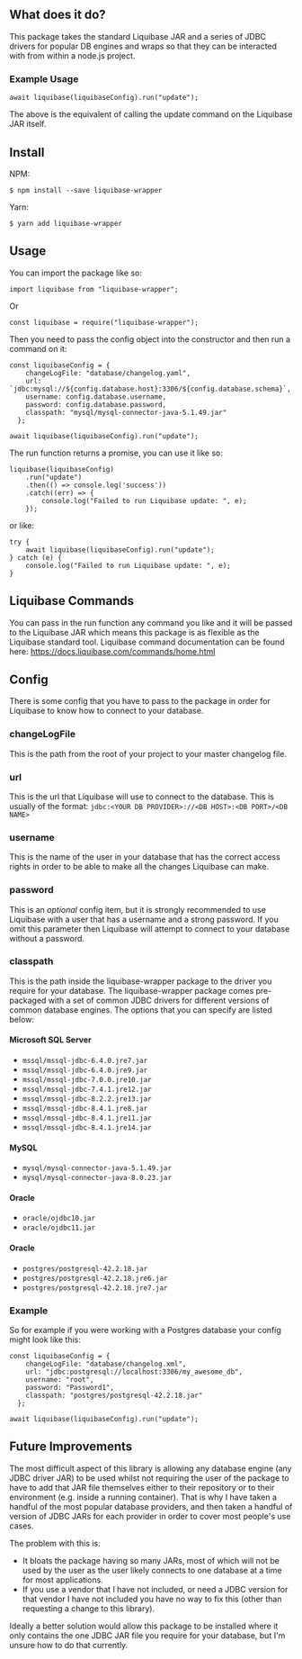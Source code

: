 ## What does it do?
This package takes the standard Liquibase JAR and a series of JDBC drivers for popular DB engines and wraps so that they can be interacted with from within a node.js project.

### Example Usage
```
await liquibase(liquibaseConfig).run("update");
```
The above is the equivalent of calling the update command on the Liquibase JAR itself.

## Install

NPM:
```
$ npm install --save liquibase-wrapper
```
Yarn:
```
$ yarn add liquibase-wrapper
```

## Usage
You can import the package like so:
```
import liquibase from "liquibase-wrapper";
```
Or
```
const liquibase = require("liquibase-wrapper");
```

Then you need to pass the config object into the constructor and then run a command on it:
```
const liquibaseConfig = {
    changeLogFile: "database/changelog.yaml",
    url: `jdbc:mysql://${config.database.host}:3306/${config.database.schema}`,
    username: config.database.username,
    password: config.database.password,
    classpath: "mysql/mysql-connector-java-5.1.49.jar"
  };

await liquibase(liquibaseConfig).run("update");
```

The run function returns a promise, you can use it like so:
```
liquibase(liquibaseConfig)
    .run("update")
    .then(() => console.log('success'))
    .catch((err) => {
        console.log("Failed to run Liquibase update: ", e);
    });
```
or like:
```
try {
    await liquibase(liquibaseConfig).run("update");
} catch (e) {
    console.log("Failed to run Liquibase update: ", e);
}
```

## Liquibase Commands
You can pass in the run function any command you like and it will be passed to the Liquibase JAR which means this package is as flexible as the Liquibase standard tool.
Liquibase command documentation can be found here: https://docs.liquibase.com/commands/home.html

## Config
There is some config that you have to pass to the package in order for Liquibase to know how to connect to your database.

### changeLogFile
This is the path from the root of your project to your master changelog file.

### url
This is the url that Liquibase will use to connect to the database. This is usually of the format:
`jdbc:<YOUR DB PROVIDER>://<DB HOST>:<DB PORT>/<DB NAME>`

### username
This is the name of the user in your database that has the correct access rights in order to be able to make all the changes Liquibase can make.

### password
This is an _optional_ config item, but it is strongly recommended to use Liquibase with a user that has a username and a strong password. If you omit this parameter then Liquibase will attempt to connect to your database without a password.

### classpath
This is the path inside the liquibase-wrapper package to the driver you require for your database. The liquibase-wrapper package comes pre-packaged with a set of common JDBC drivers for different versions of common database engines.
The options that you can specify are listed below:

#### Microsoft SQL Server
* `mssql/mssql-jdbc-6.4.0.jre7.jar`
* `mssql/mssql-jdbc-6.4.0.jre9.jar`
* `mssql/mssql-jdbc-7.0.0.jre10.jar`
* `mssql/mssql-jdbc-7.4.1.jre12.jar`
* `mssql/mssql-jdbc-8.2.2.jre13.jar`
* `mssql/mssql-jdbc-8.4.1.jre8.jar`
* `mssql/mssql-jdbc-8.4.1.jre11.jar`
* `mssql/mssql-jdbc-8.4.1.jre14.jar`

#### MySQL
* `mysql/mysql-connector-java-5.1.49.jar`
* `mysql/mysql-connector-java-8.0.23.jar`

#### Oracle
* `oracle/ojdbc10.jar`
* `oracle/ojdbc11.jar`

#### Oracle
* `postgres/postgresql-42.2.18.jar`
* `postgres/postgresql-42.2.18.jre6.jar`
* `postgres/postgresql-42.2.18.jre7.jar`

### Example
So for example if you were working with a Postgres database your config might look like this:
```
const liquibaseConfig = {
    changeLogFile: "database/changelog.xml",
    url: "jdbc:postgresql://localhost:3306/my_awesome_db",
    username: "root",
    password: "Password1",
    classpath: "postgres/postgresql-42.2.18.jar"
  };

await liquibase(liquibaseConfig).run("update");
```

## Future Improvements
The most difficult aspect of this library is allowing any database engine (any JDBC driver JAR) to be used whilst not requiring the user of the package to have to add that JAR file themselves either to their repository or to their environment (e.g. inside a running container).
That is why I have taken a handful of the most popular database providers, and then taken a handful of version of JDBC JARs for each provider in order to cover most people's use cases.

The problem with this is:
* It bloats the package having so many JARs, most of which will not be used by the user as the user likely connects to one database at a time for most applications.
* If you use a vendor that I have not included, or need a JDBC version for that vendor I have not included you have no way to fix this (other than requesting a change to this library).

Ideally a better solution would allow this package to be installed where it only contains the one JDBC JAR file you require for your database, but I'm unsure how to do that currently.